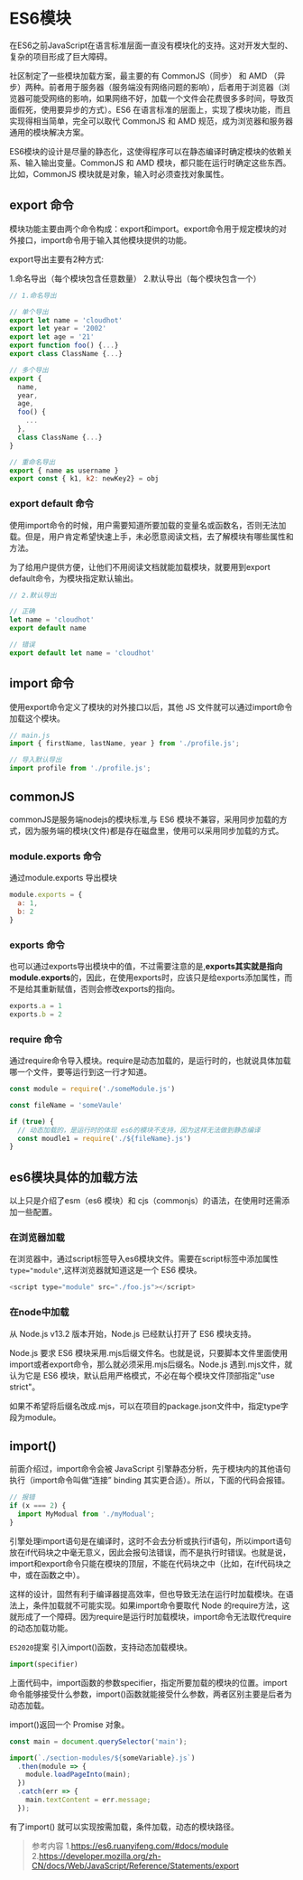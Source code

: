 # ES6模块

在ES6之前JavaScript在语言标准层面一直没有模块化的支持。这对开发大型的、复杂的项目形成了巨大障碍。

社区制定了一些模块加载方案，最主要的有 CommonJS（同步） 和 AMD （异步）两种。前者用于服务器（服务端没有网络问题的影响），后者用于浏览器（浏览器可能受网络的影响，如果网络不好，加载一个文件会花费很多多时间，导致页面假死，使用要异步的方式）。ES6 在语言标准的层面上，实现了模块功能，而且实现得相当简单，完全可以取代 CommonJS 和 AMD 规范，成为浏览器和服务器通用的模块解决方案。

ES6模块的设计是尽量的静态化，这使得程序可以在静态编译时确定模块的依赖关系、输入输出变量。CommonJS 和 AMD 模块，都只能在运行时确定这些东西。比如，CommonJS 模块就是对象，输入时必须查找对象属性。

## export 命令

模块功能主要由两个命令构成：export和import。export命令用于规定模块的对外接口，import命令用于输入其他模块提供的功能。

export导出主要有2种方式:

1.命名导出（每个模块包含任意数量）
2.默认导出（每个模块包含一个）

```js
// 1.命名导出

// 单个导出
export let name = 'cloudhot'
export let year = '2002'
export let age = '21'
export function foo() {...}
export class ClassName {...}

// 多个导出
export { 
  name,
  year,
  age,
  foo() {
    ...
  },
  class ClassName {...}
}

// 重命名导出
export { name as username }
export const { k1, k2: newKey2} = obj

```

### export default 命令

使用import命令的时候，用户需要知道所要加载的变量名或函数名，否则无法加载。但是，用户肯定希望快速上手，未必愿意阅读文档，去了解模块有哪些属性和方法。

为了给用户提供方便，让他们不用阅读文档就能加载模块，就要用到export default命令，为模块指定默认输出。

```js
// 2.默认导出

// 正确
let name = 'cloudhot'
export default name

// 错误
export default let name = 'cloudhot'
```

## import 命令

使用export命令定义了模块的对外接口以后，其他 JS 文件就可以通过import命令加载这个模块。

```js
// main.js
import { firstName, lastName, year } from './profile.js';

// 导入默认导出
import profile from './profile.js';

```

## commonJS

commonJS是服务端nodejs的模块标准,与 ES6 模块不兼容，采用同步加载的方式，因为服务端的模块(文件)都是存在磁盘里，使用可以采用同步加载的方式。

### module.exports 命令

通过module.exports 导出模块

```js
module.exports = {
  a: 1,
  b: 2
}
```

### exports 命令

也可以通过exports导出模块中的值，不过需要注意的是,**exports其实就是指向module.exports**的，因此，在使用exports时，应该只是给exports添加属性，而不是给其重新赋值，否则会修改exports的指向。

```js
exports.a = 1
exports.b = 2
```

### require 命令

通过require命令导入模块。require是动态加载的，是运行时的，也就说具体加载哪一个文件，要等运行到这一行才知道。

```js
const module = require('./someModule.js')

const fileName = 'someVaule'

if (true) {
  // 动态加载的，是运行时的体现 es6的模块不支持，因为这样无法做到静态编译
  const moudle1 = require('./${fileName}.js')
}
```

## es6模块具体的加载方法

以上只是介绍了esm（es6 模块）和 cjs（commonjs）的语法，在使用时还需添加一些配置。

### 在浏览器加载

在浏览器中，通过script标签导入es6模块文件。需要在script标签中添加属性`type="module"`,这样浏览器就知道这是一个 ES6 模块。

```js
<script type="module" src="./foo.js"></script>
```

### 在node中加载

从 Node.js v13.2 版本开始，Node.js 已经默认打开了 ES6 模块支持。

Node.js 要求 ES6 模块采用.mjs后缀文件名。也就是说，只要脚本文件里面使用import或者export命令，那么就必须采用.mjs后缀名。Node.js 遇到.mjs文件，就认为它是 ES6 模块，默认启用严格模式，不必在每个模块文件顶部指定"use strict"。

如果不希望将后缀名改成.mjs，可以在项目的package.json文件中，指定type字段为module。

## import()

前面介绍过，import命令会被 JavaScript 引擎静态分析，先于模块内的其他语句执行（import命令叫做“连接” binding 其实更合适）。所以，下面的代码会报错。

```js
// 报错
if (x === 2) {
  import MyModual from './myModual';
}
```

引擎处理import语句是在编译时，这时不会去分析或执行if语句，所以import语句放在if代码块之中毫无意义，因此会报句法错误，而不是执行时错误。也就是说，import和export命令只能在模块的顶层，不能在代码块之中（比如，在if代码块之中，或在函数之中）。

这样的设计，固然有利于编译器提高效率，但也导致无法在运行时加载模块。在语法上，条件加载就不可能实现。如果import命令要取代 Node 的require方法，这就形成了一个障碍。因为require是运行时加载模块，import命令无法取代require的动态加载功能。

`ES2020`提案 引入import()函数，支持动态加载模块。

```js
import(specifier)
```

上面代码中，import函数的参数specifier，指定所要加载的模块的位置。import命令能够接受什么参数，import()函数就能接受什么参数，两者区别主要是后者为动态加载。

import()返回一个 Promise 对象。

```js
const main = document.querySelector('main');

import(`./section-modules/${someVariable}.js`)
  .then(module => {
    module.loadPageInto(main);
  })
  .catch(err => {
    main.textContent = err.message;
  });
```

有了import() 就可以实现按需加载，条件加载，动态的模块路径。

>参考内容
1.<https://es6.ruanyifeng.com/#docs/module>
2.<https://developer.mozilla.org/zh-CN/docs/Web/JavaScript/Reference/Statements/export>
